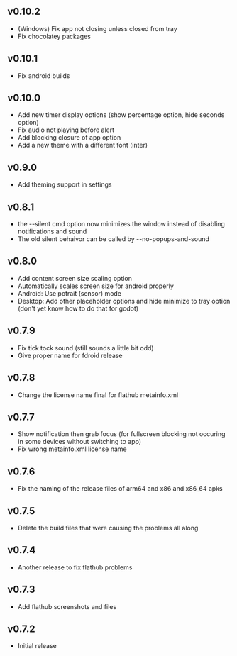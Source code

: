 ## v0.10.2

 - (Windows) Fix app not closing unless closed from tray
 - Fix chocolatey packages

## v0.10.1

 - Fix android builds

## v0.10.0

 - Add new timer display options (show percentage option, hide seconds option)
 - Fix audio not playing before alert
 - Add blocking closure of app option
 - Add a new theme with a different font (inter)

## v0.9.0

 - Add theming support in settings

## v0.8.1

 - the --silent cmd option now minimizes the window instead of disabling notifications and sound 
 - The old silent behaivor can be called by --no-popups-and-sound 

## v0.8.0

 - Add content screen size scaling option
 - Automatically scales screen size for android properly
 - Android: Use potrait (sensor) mode
 - Desktop: Add other placeholder options and hide minimize to tray option (don't yet know how to do that for godot)

## v0.7.9

 - Fix tick tock sound (still sounds a little bit odd)
 - Give proper name for fdroid release

## v0.7.8

 - Change the license name final for flathub metainfo.xml

## v0.7.7

 - Show notification then grab focus (for fullscreen blocking not occuring in some devices without switching to app)
 - Fix wrong metainfo.xml license name

## v0.7.6

 - Fix the naming of the release files of arm64 and x86 and x86_64 apks

## v0.7.5

 - Delete the build files that were causing the problems all along

## v0.7.4

 - Another release to fix flathub problems

## v0.7.3

 - Add flathub screenshots and files

## v0.7.2

 - Initial release